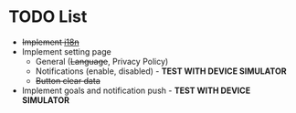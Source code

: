 # TODO List


- ~~Implement [i18n](https://vue-i18n.intlify.dev/)~~
- Implement setting page
  - General (~~Language~~, Privacy Policy)
  - Notifications (enable, disabled) - **TEST WITH DEVICE SIMULATOR**
  - ~~Button clear data~~
- Implement goals and notification push - **TEST WITH DEVICE SIMULATOR**